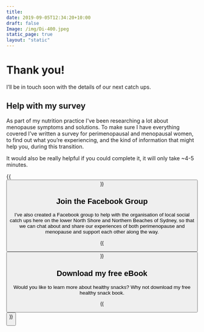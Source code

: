 ```yaml
---
title: 
date: 2019-09-05T12:34:20+10:00
draft: false
Image: /img/Di-400.jpeg
static_page: true
layout: "static"
---
```


# Thank you!

I’ll be in touch soon with the details of our next catch ups. 


## Help with my survey

As part of my nutrition practice I've been researching a lot about menopause symptoms and solutions. To make sure I have everything covered I’ve written a survey for perimenopausal and menopausal women, to find out what you’re experiencing, and the kind of information that might help you, during this transition.

It would also be really helpful if you could complete it, it will only take ~4-5 minutes.

{{<button link="https://forms.gle/6TLU8PgUSNv9xXck7" text="Complete my survey">}}  


## Join the Facebook Group

I’ve also created a Facebook group to help with the organisation of local social catch ups here on the lower North Shore and Northern Beaches of Sydney, so that we can chat about and share our experiences of both perimenopause and menopause and support each other along the way.

{{<button link="https://www.facebook.com/groups/3418294481761727/" text="Join the group">}}


## Download my free eBook

Would you like to learn more about healthy snacks? Why not download my free healthy snack book.

{{<button link="https://www.happygreensprout.com/delicious-healthy-snacks-ebook-preview/" text="Download">}}


